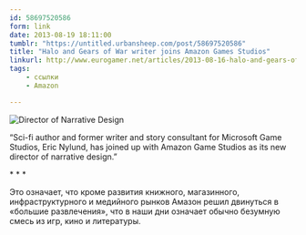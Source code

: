 ```yaml
---
id: 58697520586
form: link
date: 2013-08-19 18:11:00
tumblr: "https://untitled.urbansheep.com/post/58697520586"
title: "Halo and Gears of War writer joins Amazon Games Studios"
linkurl: http://www.eurogamer.net/articles/2013-08-16-halo-and-gears-of-war-writer-joins-amazon-games-studios
tags:
    - ссылки
    - Amazon

---
```

<p><img src="http://images.eurogamer.net/2013/articles/1/6/0/7/5/0/2/137668623193.png/EG11/resize/300x-1/quality/91" alt="Director of Narrative Design"/></p>

<p>“Sci-fi author and former writer and story consultant for Microsoft Game Studios, Eric Nylund, has joined up with Amazon Game Studios as its new director of narrative design.”</p>

<p class="splitter">* * *</p>

<p>Это означает, что кроме развития книжного, магазинного, инфраструктурного и медийного рынков Амазон решил двинуться в «большие развлечения», что в наши дни означает обычно безумную смесь из игр, кино и литературы.</p>
